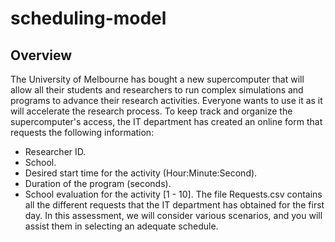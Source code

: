 # scheduling-model

## Overview

The University of Melbourne has bought a new supercomputer that will allow all their students and researchers to run complex simulations and programs to advance their research activities. Everyone wants to use it as it will accelerate the research process. To keep track and organize the supercomputer's access, the IT department has created an online form that requests the following information:
- Researcher ID.
- School.
- Desired start time for the activity (Hour:Minute:Second).
- Duration of the program (seconds).
- School evaluation for the activity [1 - 10].
The file Requests.csv contains all the different requests that the IT department has obtained for the first day. In this assessment, we will consider various scenarios, and you will assist them in selecting an adequate schedule.
